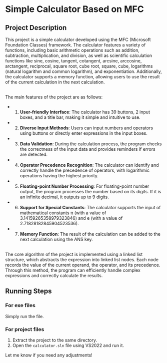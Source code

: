# Simple Calculator Based on MFC

## Project Description

This project is a simple calculator developed using the MFC (Microsoft Foundation Classes) framework. The calculator features a variety of functions, including basic arithmetic operations such as addition, subtraction, multiplication, and division, as well as scientific calculation functions like sine, cosine, tangent, cotangent, arcsine, arccosine, arctangent, reciprocal, square root, cube root, square, cube, logarithms (natural logarithm and common logarithm), and exponentiation. Additionally, the calculator supports a memory function, allowing users to use the result of the current calculation in the next calculation.

<br>The main features of the project are as follows:
- 1. **User-friendly Interface**: The calculator has 39 buttons, 2 input boxes, and a title bar, making it simple and intuitive to use.
- 2. **Diverse Input Methods**: Users can input numbers and operators using buttons or directly enter expressions in the input boxes.
- 3. **Data Validation**: During the calculation process, the program checks the correctness of the input data and provides reminders if errors are detected.
- 4. **Operator Precedence Recognition**: The calculator can identify and correctly handle the precedence of operators, with logarithmic operations having the highest priority.
- 5. **Floating-point Number Processing**: For floating-point number output, the program processes the number based on its digits. If it is an infinite decimal, it outputs up to 9 digits.
- 6. **Support for Special Constants**: The calculator supports the input of mathematical constants π (with a value of 3.14159265358979323846) and e (with a value of 2.71828182845904523536).
- 7. **Memory Function**: The result of the calculation can be added to the next calculation using the ANS key.

<br>The core algorithm of the project is implemented using a linked list structure, which abstracts the expression into linked list nodes. Each node records the value of the current operand, the operator, and its precedence. Through this method, the program can efficiently handle complex expressions and correctly calculate the results.

## Running Steps
### For exe files
Simply run the file.

### For project files
1. Extract the project to the same directory.
2. Open the `calculator.sln` file using VS2022 and run it.

Let me know if you need any adjustments!
  
